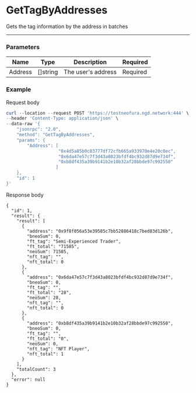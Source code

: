 # GetTagByAddresses
Gets the tag information by the address in batches
<hr>

### Parameters

| Name    | Type     | Description | Required |
|---------|----------|    ------    | ----|
| Address | []string | The user's address| Required |

### Example

Request body

```powershell
curl --location --request POST 'https://testneofura.ngd.network:444' \
--header 'Content-Type: application/json' \
--data-raw '{
    "jsonrpc": "2.0",
    "method": "GetTagByAddresses",
    "params": {
        "Address": [
                    "0x4d5a85b0c83777df72cfb665a933970e4e20c0ec",
                    "0x6da47e57c7f3d43a8023bfdf4bc932d87d9e734f",
                    "0xb8df435a39b9141b2e10b32af28bbde97c992550"
                   ]
    },
    "id": 1
}'
```

Response body

```json5
{
  "id": 1,
  "result": {
    "result": [
      {
        "address": "0x9f8f056a53e39585c7bb52886418c7bed83d126b",
        "bneoSum": 0,
        "ft_tag": "Semi-Experienced Trader",
        "ft_total": "71585",
        "neoSum": 71585,
        "nft_tag": "",
        "nft_total": 0
      },
      {
        "address": "0x6da47e57c7f3d43a8023bfdf4bc932d87d9e734f",
        "bneoSum": 0,
        "ft_tag": "",
        "ft_total": "28",
        "neoSum": 28,
        "nft_tag": "",
        "nft_total": 0
      },
      {
        "address": "0xb8df435a39b9141b2e10b32af28bbde97c992550",
        "bneoSum": 0,
        "ft_tag": "",
        "ft_total": "0",
        "neoSum": 0,
        "nft_tag": "NFT Player",
        "nft_total": 1
      }
    ],
    "totalCount": 3
  },
  "error": null
}
```
